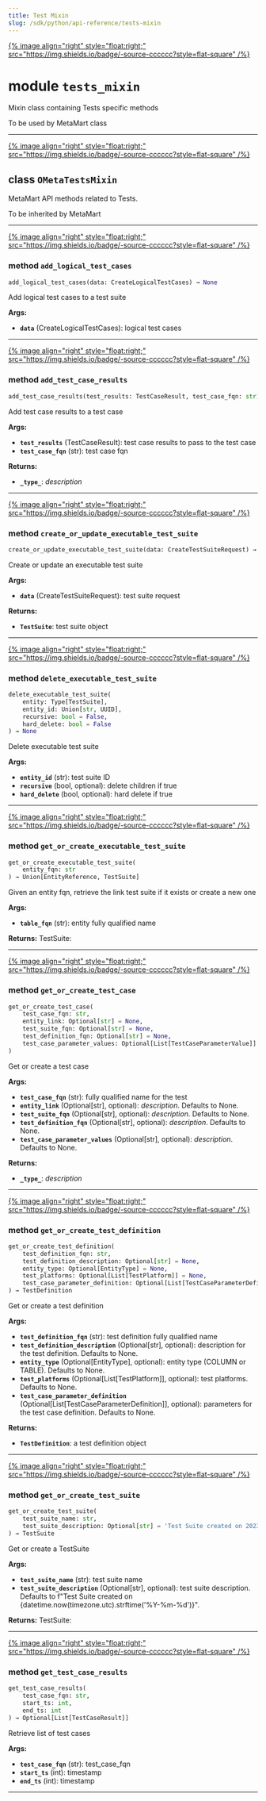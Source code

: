 ```yaml
---
title: Test Mixin
slug: /sdk/python/api-reference/tests-mixin
---
```




[{% image align="right" style="float:right;" src="https://img.shields.io/badge/-source-cccccc?style=flat-square" /%}](https://github.com/meta-mart/MetaMart/tree/main/ingestion/src/metadata/ingestion/ometa/mixins/tests_mixin.py#L0")

# module `tests_mixin`
Mixin class containing Tests specific methods 

To be used by MetaMart class 



---

[{% image align="right" style="float:right;" src="https://img.shields.io/badge/-source-cccccc?style=flat-square" /%}](https://github.com/meta-mart/MetaMart/tree/main/ingestion/src/metadata/ingestion/ometa/mixins/tests_mixin.py#L49")

## class `OMetaTestsMixin`
MetaMart API methods related to Tests. 

To be inherited by MetaMart 




---

[{% image align="right" style="float:right;" src="https://img.shields.io/badge/-source-cccccc?style=flat-square" /%}](https://github.com/meta-mart/MetaMart/tree/main/ingestion/src/metadata/ingestion/ometa/mixins/tests_mixin.py#L297")

### method `add_logical_test_cases`

```python
add_logical_test_cases(data: CreateLogicalTestCases) → None
```

Add logical test cases to a test suite 



**Args:**
 
 - <b>`data`</b> (CreateLogicalTestCases):  logical test cases 

---

[{% image align="right" style="float:right;" src="https://img.shields.io/badge/-source-cccccc?style=flat-square" /%}](https://github.com/meta-mart/MetaMart/tree/main/ingestion/src/metadata/ingestion/ometa/mixins/tests_mixin.py#L58")

### method `add_test_case_results`

```python
add_test_case_results(test_results: TestCaseResult, test_case_fqn: str)
```

Add test case results to a test case 



**Args:**
 
 - <b>`test_results`</b> (TestCaseResult):  test case results to pass to the test case 
 - <b>`test_case_fqn`</b> (str):  test case fqn 



**Returns:**
 
 - <b>`_type_`</b>:  _description_ 

---

[{% image align="right" style="float:right;" src="https://img.shields.io/badge/-source-cccccc?style=flat-square" /%}](https://github.com/meta-mart/MetaMart/tree/main/ingestion/src/metadata/ingestion/ometa/mixins/tests_mixin.py#L260")

### method `create_or_update_executable_test_suite`

```python
create_or_update_executable_test_suite(data: CreateTestSuiteRequest) → TestSuite
```

Create or update an executable test suite 



**Args:**
 
 - <b>`data`</b> (CreateTestSuiteRequest):  test suite request 



**Returns:**
 
 - <b>`TestSuite`</b>:  test suite object 

---

[{% image align="right" style="float:right;" src="https://img.shields.io/badge/-source-cccccc?style=flat-square" /%}](https://github.com/meta-mart/MetaMart/tree/main/ingestion/src/metadata/ingestion/ometa/mixins/tests_mixin.py#L278")

### method `delete_executable_test_suite`

```python
delete_executable_test_suite(
    entity: Type[TestSuite],
    entity_id: Union[str, UUID],
    recursive: bool = False,
    hard_delete: bool = False
) → None
```

Delete executable test suite 



**Args:**
 
 - <b>`entity_id`</b> (str):  test suite ID 
 - <b>`recursive`</b> (bool, optional):  delete children if true 
 - <b>`hard_delete`</b> (bool, optional):  hard delete if true 

---

[{% image align="right" style="float:right;" src="https://img.shields.io/badge/-source-cccccc?style=flat-square" /%}](https://github.com/meta-mart/MetaMart/tree/main/ingestion/src/metadata/ingestion/ometa/mixins/tests_mixin.py#L201")

### method `get_or_create_executable_test_suite`

```python
get_or_create_executable_test_suite(
    entity_fqn: str
) → Union[EntityReference, TestSuite]
```

Given an entity fqn, retrieve the link test suite if it exists or create a new one 



**Args:**
 
 - <b>`table_fqn`</b> (str):  entity fully qualified name 



**Returns:**
 TestSuite: 

---

[{% image align="right" style="float:right;" src="https://img.shields.io/badge/-source-cccccc?style=flat-square" /%}](https://github.com/meta-mart/MetaMart/tree/main/ingestion/src/metadata/ingestion/ometa/mixins/tests_mixin.py#L161")

### method `get_or_create_test_case`

```python
get_or_create_test_case(
    test_case_fqn: str,
    entity_link: Optional[str] = None,
    test_suite_fqn: Optional[str] = None,
    test_definition_fqn: Optional[str] = None,
    test_case_parameter_values: Optional[List[TestCaseParameterValue]] = None
)
```

Get or create a test case 



**Args:**
 
 - <b>`test_case_fqn`</b> (str):  fully qualified name for the test 
 - <b>`entity_link`</b> (Optional[str], optional):  _description_. Defaults to None. 
 - <b>`test_suite_fqn`</b> (Optional[str], optional):  _description_. Defaults to None. 
 - <b>`test_definition_fqn`</b> (Optional[str], optional):  _description_. Defaults to None. 
 - <b>`test_case_parameter_values`</b> (Optional[str], optional):  _description_. Defaults to None. 



**Returns:**
 
 - <b>`_type_`</b>:  _description_ 

---

[{% image align="right" style="float:right;" src="https://img.shields.io/badge/-source-cccccc?style=flat-square" /%}](https://github.com/meta-mart/MetaMart/tree/main/ingestion/src/metadata/ingestion/ometa/mixins/tests_mixin.py#L115")

### method `get_or_create_test_definition`

```python
get_or_create_test_definition(
    test_definition_fqn: str,
    test_definition_description: Optional[str] = None,
    entity_type: Optional[EntityType] = None,
    test_platforms: Optional[List[TestPlatform]] = None,
    test_case_parameter_definition: Optional[List[TestCaseParameterDefinition]] = None
) → TestDefinition
```

Get or create a test definition 



**Args:**
 
 - <b>`test_definition_fqn`</b> (str):  test definition fully qualified name 
 - <b>`test_definition_description`</b> (Optional[str], optional):  description for the test definition.  Defaults to None. 
 - <b>`entity_type`</b> (Optional[EntityType], optional):  entity type (COLUMN or TABLE). Defaults to None. 
 - <b>`test_platforms`</b> (Optional[List[TestPlatform]], optional):  test platforms. Defaults to None. 
 - <b>`test_case_parameter_definition`</b> (Optional[List[TestCaseParameterDefinition]], optional):  parameters for the  test case definition. Defaults to None. 



**Returns:**
 
 - <b>`TestDefinition`</b>:  a test definition object 

---

[{% image align="right" style="float:right;" src="https://img.shields.io/badge/-source-cccccc?style=flat-square" /%}](https://github.com/meta-mart/MetaMart/tree/main/ingestion/src/metadata/ingestion/ometa/mixins/tests_mixin.py#L79")

### method `get_or_create_test_suite`

```python
get_or_create_test_suite(
    test_suite_name: str,
    test_suite_description: Optional[str] = 'Test Suite created on 2023-12-04'
) → TestSuite
```

Get or create a TestSuite 



**Args:**
 
 - <b>`test_suite_name`</b> (str):  test suite name 
 - <b>`test_suite_description`</b> (Optional[str], optional):  test suite description.  Defaults to f"Test Suite created on {datetime.now(timezone.utc).strftime('%Y-%m-%d')}". 



**Returns:**
 TestSuite: 

---

[{% image align="right" style="float:right;" src="https://img.shields.io/badge/-source-cccccc?style=flat-square" /%}](https://github.com/meta-mart/MetaMart/tree/main/ingestion/src/metadata/ingestion/ometa/mixins/tests_mixin.py#L231")

### method `get_test_case_results`

```python
get_test_case_results(
    test_case_fqn: str,
    start_ts: int,
    end_ts: int
) → Optional[List[TestCaseResult]]
```

Retrieve list of test cases 



**Args:**
 
 - <b>`test_case_fqn`</b> (str):  test_case_fqn 
 - <b>`start_ts`</b> (int):  timestamp 
 - <b>`end_ts`</b> (int):  timestamp 




---


